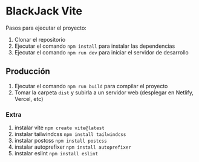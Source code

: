# BlackJack Vite

Pasos para ejecutar el proyecto:

1. Clonar el repositorio
2. Ejecutar el comando `npm install` para instalar las dependencias
3. Ejecutar el comando `npm run dev` para iniciar el servidor de desarrollo

## Producción

1. Ejecutar el comando `npm run build` para compilar el proyecto
2. Tomar la carpeta `dist` y subirla a un servidor web (desplegar en Netlify, Vercel, etc)

### Extra

1. instalar vite `npm create vite@latest`
2. instalar tailwindcss `npm install tailwindcss`
3. instalar postcss `npm install postcss`
4. instalar autoprefixer `npm install autoprefixer`
5. instalar eslint `npm install eslint`
